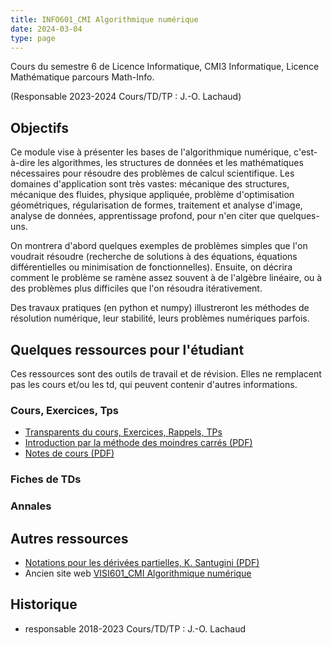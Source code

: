 ```yaml
---
title: INFO601_CMI Algorithmique numérique
date: 2024-03-04
type: page
---
```


Cours du semestre 6 de Licence Informatique, CMI3 Informatique, Licence Mathématique parcours Math-Info.

(Responsable 2023-2024 Cours/TD/TP : J.-O. Lachaud)

## Objectifs

Ce module vise à présenter les bases de l'algorithmique numérique, c'est-à-dire les algorithmes, les structures de données et les mathématiques nécessaires pour résoudre des problèmes de calcul scientifique. Les domaines d'application sont très vastes: mécanique des structures, mécanique des fluides, physique appliquée, problème d'optimisation géométriques, régularisation de formes, traitement et analyse d'image, analyse de données, apprentissage profond, pour n'en citer que quelques-uns.

On montrera d'abord quelques exemples de problèmes simples que l'on
voudrait résoudre (recherche de solutions à des équations, équations
différentielles ou minimisation de fonctionnelles). Ensuite, on
décrira comment le problème se ramène assez souvent à de l'algèbre
linéaire, ou à des problèmes plus difficiles que l'on résoudra
itérativement.

Des travaux pratiques (en python et numpy) illustreront les méthodes
de résolution numérique, leur stabilité, leurs problèmes numériques
parfois.


## Quelques ressources pour l'étudiant

Ces ressources sont des outils de travail et de révision. Elles ne
remplacent pas les cours et/ou les td, qui peuvent contenir d'autres
informations.

### Cours, Exercices, Tps

* [Transparents du cours, Exercices, Rappels, TPs](https://codimd.math.cnrs.fr/s/IWTaBkA9m)
* [Introduction par la méthode des moindres carrés (PDF)](Cours/moindres-carres.pdf)
* [Notes de cours (PDF)](Cours/notes-de-cours.pdf)

### Fiches de TDs

### Annales

## Autres ressources

* [Notations pour les dérivées partielles, K. Santugini (PDF)](Cours/PolyDeriveesPartielles.pdf)
* Ancien site web [VISI601_CMI Algorithmique numérique](http://os-vps418.infomaniak.ch:1250/mediawiki/index.php/VISI601_CMI_:_Algorithmique_numérique)

## Historique

* responsable 2018-2023 Cours/TD/TP : J.-O. Lachaud

